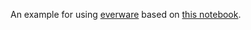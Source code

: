 An example for using [everware](http://betatim.github.io/posts/project-everware-reusable-science/) based on [this notebook](http://nbviewer.ipython.org/gist/tonyfast/bf392fd362f3e654213f/ui-playground.ipynb).
